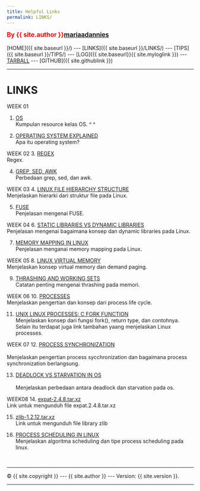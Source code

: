 ```yaml
---
title: Helpful Links
permalink: LINKS/
---
```

<span style="color:red; font-weight:bold; font-size:larger;">By {{ site.author }}[mariaadannies](https://github.com/mariaadannies/os222)</span>
<br><br>
[HOME]({{ site.baseurl }}/) ---
[LINKS]({{ site.baseurl }}/LINKS/) ---
[TIPS]({{ site.baseurl }}/TIPS/) ---
[LOG]({{ site.baseurl}}{{ site.myloglink }}) ---
[TARBALL](SandBox/mariaadannies.tar.xz) ---
[GITHUB]({{ site.githublink }})
<br>
<hr>

# LINKS

WEEK 01
1. [OS](https://os.vlsm.org/)<br>
Kumpulan resource kelas OS. ^ ^  

2. [OPERATING SYSTEM EXPLAINED](https://www.guru99.com/operating-system-tutorial.html)<br>
Apa itu operating system?  

WEEK 02
3. [REGEX](https://www.sitepoint.com/learn-regex/)<br>
Regex.  

4. [GREP, SED, AWK](https://www.baeldung.com/linux/grep-sed-awk-differences/)<br>
Perbedaan grep, sed, dan awk.  

WEEK 03
4. [LINUX FILE HIERARCHY STRUCTURE](https://www.geeksforgeeks.org/linux-file-hierarchy-structure/)<br>
Menjelaskan hierarki dari struktur file pada Linux.  

5. [FUSE](https://www.kernel.org/doc/html/latest/filesystems/fuse.html)<br>
Penjelasan mengenai FUSE.  

WEEK 04
6. [STATIC LIBRARIES VS DYNAMIC LIBRARIES](https://medium.com/swlh/linux-basics-static-libraries-vs-dynamic-libraries-a7bcf8157779)<br>
Penjelasan mengenai bagaimana konsep dan dynamic libraries pada Linux.  

7. [MEMORY MAPPING IN LINUX](https://ostoday.org/linux/what-is-memory-mapping-in-linux.html)<br>
Penjelasan menganai memory mapping pada Linux.  

WEEK 05
8. [LINUX VIRTUAL MEMORY](https://www.thegeekstuff.com/2012/02/linux-memory-management)<br>
Menjelaskan konsep virtual memory dan demand paging.  

9. [THRASHING AND WORKING SETS](https://web.stanford.edu/~ouster/cgi-bin/cs140-winter12/lecture.php?topic=thrashing)<br>
Catatan penting mengenai thrashing pada memori.  

WEEK 06
10. [PROCESSES](https://www.tutorialspoint.com/operating_system/os_processes.htm)<br>
Menjelaskan pengertian dan konsep dari process life cycle.  

11. [UNIX LINUX PROCESSES: C FORK FUNCTION](https://www.thegeekstuff.com/2012/05/c-fork-function/)<br>
Menjelaskan konsep dari fungsi fork(), return type, dan contohnya. Selain itu terdapat juga link tambahan yaang menjelaskan Linux processes.  

WEEK 07
12. [PROCESS SYNCHRONIZATION](https://www.guru99.com/process-synchronization.html)<br>  
Menjelaskan pengertian process sycchronization dan bagaimana process synchronization berlangsung.  

13. [DEADLOCK VS STARVATION IN OS](geeksforgeeks.org/difference-between-deadlock-and-starvation-in-os/)<br>  
Menjelaskan perbedaan antara deadlock dan starvation pada os.   

WEEK08
14. [expat-2.4.8.tar.xz](https://github.com/libexpat/libexpat/releases/tag/R_2_4_8)<br>
Link untuk mengunduh file expat.2.4.8.tar.xz  

15. [zlib-1.2.12.tar.xz](https://distfiles.macports.org/zlib/)<br>
Link untuk mengunduh file library zlib  

16. [PROCESS SCHEDULING IN LINUX](https://www.scaler.com/topics/operating-system/process-scheduling/)<br>
Menjelaskan algoritma scheduling dan tipe process scheduling pada linux.
<br>
<hr>
&copy; {{ site.copyright }} --- {{ site.author }} --- Version: {{ site.version }}.
<hr>
<br>
